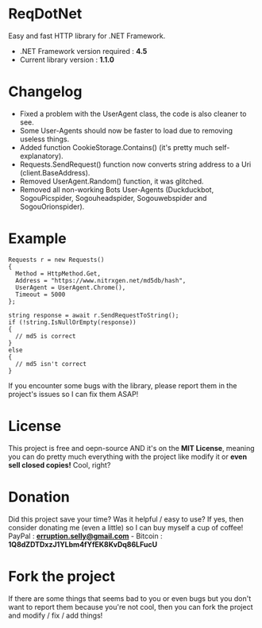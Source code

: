 # ReqDotNet
Easy and fast HTTP library for .NET Framework.

- .NET Framework version required : **4.5**
- Current library version : **1.1.0**

# Changelog
- Fixed a problem with the UserAgent class, the code is also cleaner to see.
- Some User-Agents should now be faster to load due to removing useless things.
- Added function CookieStorage.Contains() (it's pretty much self-explanatory).
- Requests.SendRequest() function now converts string address to a Uri (client.BaseAddress).
- Removed UserAgent.Random() function, it was glitched.
- Removed all non-working Bots User-Agents (Duckduckbot, SogouPicspider, Sogouheadspider, Sogouwebspider and SogouOrionspider).

# Example
````
Requests r = new Requests()
{
  Method = HttpMethod.Get,
  Address = "https://www.nitrxgen.net/md5db/hash",
  UserAgent = UserAgent.Chrome(),
  Timeout = 5000
};

string response = await r.SendRequestToString();
if (!string.IsNullOrEmpty(response))
{
  // md5 is correct
}
else
{
  // md5 isn't correct
}
````

If you encounter some bugs with the library, please report them in the project's issues so I can fix them ASAP!

# License
This project is free and oepn-source AND it's on the **MIT License**, meaning you can do pretty much everything with the project like modify it or **even sell closed copies!** Cool, right?

# Donation
Did this project save your time? Was it helpful / easy to use? If yes, then consider donating me (even a little) so I can buy myself a cup of coffee!
PayPal : **erruption.selly@gmail.com** - Bitcoin : **1Q8dZDTDxzJ1YLbm4fYfEK8KvDq86LFucU**

# Fork the project
If there are some things that seems bad to you or even bugs but you don't want to report them because you're not cool, then you can fork the project and modify / fix / add things!
